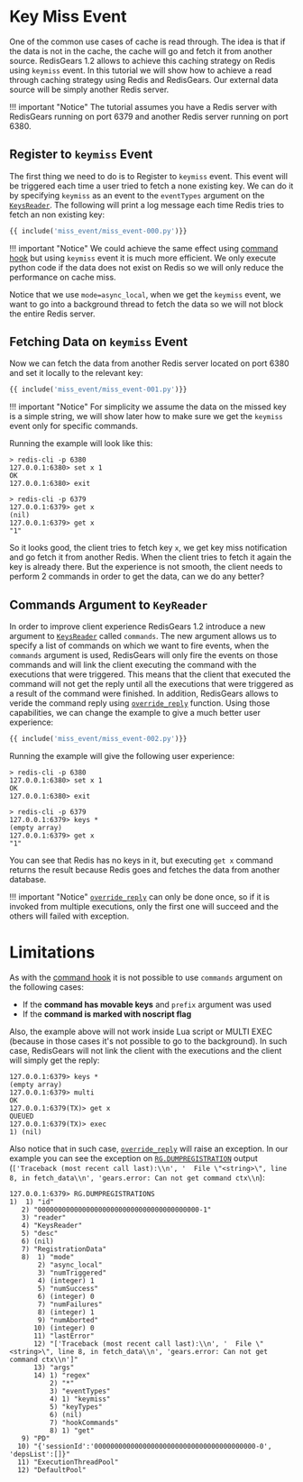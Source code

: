 # Key Miss Event
 
One of the common use cases of cache is read through. The idea is that if the data is not in the cache, the cache will go and fetch it from another source. RedisGears 1.2 allows to achieve this caching strategy on Redis using `keymiss` event. In this tutorial we will show how to achieve a read through caching strategy using Redis and RedisGears. Our external data source will be simply another Redis server.
 
!!! important "Notice"
    The tutorial assumes you have a Redis server with RedisGears running on port 6379 and another Redis server running on port 6380.
 
## Register to `keymiss` Event
 
The first thing we need to do is to Register to `keymiss` event. This event will be triggered each time a user tried to fetch a none existing key. We can do it by specifying `keymiss` as an event to the `eventTypes` argument on the [`KeysReader`](readers.md#keysreader). The following will print a log message each time Redis tries to fetch an non existing key:
 
```python
{{ include('miss_event/miss_event-000.py')}}
```
 
!!! important "Notice"
    We could achieve the same effect using [command hook](commands_hook.md) but using `keymiss` event it is much more efficient. We only execute python code if the data does not exist on Redis so we will only reduce the performance on cache miss.
 
Notice that we use `mode=async_local`, when we get the `keymiss` event, we want to go into a background thread to fetch the data so we will not block the entire Redis server.
 
## Fetching Data on `keymiss` Event
 
Now we can fetch the data from another Redis server located on port 6380 and set it locally to the relevant key:
 
```python
{{ include('miss_event/miss_event-001.py')}}
```
 
!!! important "Notice"
    For simplicity we assume the data on the missed key is a simple string, we will show later how to make sure we get the `keymiss` event only for specific commands.
 
Running the example will look like this:
 
```
> redis-cli -p 6380
127.0.0.1:6380> set x 1
OK
127.0.0.1:6380> exit
 
> redis-cli -p 6379
127.0.0.1:6379> get x
(nil)
127.0.0.1:6379> get x
"1"
```
 
So it looks good, the client tries to fetch key `x`, we get key miss notification and go fetch it from another Redis. When the client tries to fetch it again the key is already there. But the experience is not smooth, the client needs to perform 2 commands in order to get the data, can we do any better?
 
## Commands Argument to `KeyReader`
 
In order to improve client experience RedisGears 1.2 introduce a new argument to [`KeysReader`](readers.md#keysreader) called `commands`. The new argument allows us to specify a list of commands on which we want to fire events, when the `commands` argument is used, RedisGears will only fire the events on those commands and will link the client executing the command with the executions that were triggered. This means that the client that executed the command will not get the reply until all the executions that were triggered as a result of the command were finished. In addition, RedisGears allows to veride the command reply using [`override_reply`](runtime.md#override_reply) function. Using those capabilities, we can change the example to give a much better user experience:
 
 
```python
{{ include('miss_event/miss_event-002.py')}}
```
 
Running the example will give the following user experience:
 
```
> redis-cli -p 6380
127.0.0.1:6380> set x 1
OK
127.0.0.1:6380> exit
 
> redis-cli -p 6379
127.0.0.1:6379> keys *
(empty array)
127.0.0.1:6379> get x
"1"
```
 
You can see that Redis has no keys in it, but executing `get x` command returns the result because Redis goes and fetches the data from another database.
 
!!! important "Notice"
    [`override_reply`](runtime.md#override_reply) can only be done once, so if it is invoked from multiple executions, only the first one will succeed and the others will failed with exception.
 
# Limitations
 
As with the [command hook](commands_hook.md) it is not possible to use `commands` argument on the following cases:
 
* If the **command has movable keys** and `prefix` argument was used
* If the **command is marked with noscript flag**
 
Also, the example above will not work inside Lua script or MULTI EXEC (because in those cases it's not possible to go to the background). In such case, RedisGears will not link the client with the executions and the client will simply get the reply:
 
```
127.0.0.1:6379> keys *
(empty array)
127.0.0.1:6379> multi
OK
127.0.0.1:6379(TX)> get x
QUEUED
127.0.0.1:6379(TX)> exec
1) (nil)
```
 
Also notice that in such case, [`override_reply`](runtime.md#override_reply) will raise an exception. In our example you can see the exception on [`RG.DUMPREGISTRATION`](commands.md#rgdumpregistrations) output (`['Traceback (most recent call last):\\n', '  File \"<string>\", line 8, in fetch_data\\n', 'gears.error: Can not get command ctx\\n`):
 
```
127.0.0.1:6379> RG.DUMPREGISTRATIONS
1)  1) "id"
   2) "0000000000000000000000000000000000000000-1"
   3) "reader"
   4) "KeysReader"
   5) "desc"
   6) (nil)
   7) "RegistrationData"
   8)  1) "mode"
       2) "async_local"
       3) "numTriggered"
       4) (integer) 1
       5) "numSuccess"
       6) (integer) 0
       7) "numFailures"
       8) (integer) 1
       9) "numAborted"
      10) (integer) 0
      11) "lastError"
      12) "['Traceback (most recent call last):\\n', '  File \"<string>\", line 8, in fetch_data\\n', 'gears.error: Can not get command ctx\\n']"
      13) "args"
      14) 1) "regex"
          2) "*"
          3) "eventTypes"
          4) 1) "keymiss"
          5) "keyTypes"
          6) (nil)
          7) "hookCommands"
          8) 1) "get"
   9) "PD"
  10) "{'sessionId':'0000000000000000000000000000000000000000-0', 'depsList':[]}"
  11) "ExecutionThreadPool"
  12) "DefaultPool"
```

